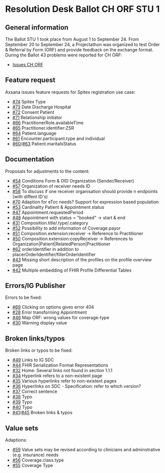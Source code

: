 # Resolution Desk Ballot CH ORF STU 1

## General information
The Ballot STU 1 took place from August 1 to September 24. From September 20 to
September 24, a Projectathon was organized to test Order & Referral by Form (ORF) and provide feedback on the exchange format.
During the Ballot 43 problems were reported for CH ORF:
* [Issues CH ORF](https://github.com/hl7ch/ch-orf/issues)

## Feature request
Axsana issues feature requests for Spitex registration use case:

* [#74](https://github.com/hl7ch/ch-orf/issues/74) Spitex Type
* [#73](https://github.com/hl7ch/ch-orf/issues/73) Date Discharge Hospital
* [#72](https://github.com/hl7ch/ch-orf/issues/72) Consent Patient
* [#71](https://github.com/hl7ch/ch-orf/issues/71) Relationship initiator
* [#66](https://github.com/hl7ch/ch-orf/issues/66) PractitionerRole.availableTime
* [#65](https://github.com/hl7ch/ch-orf/issues/65) Practitioner.identifier:ZSR
* [#64](https://github.com/hl7ch/ch-orf/issues/64) Patient.language
* [#61](https://github.com/hl7ch/ch-orf/issues/61) Encounter.participant.type and individual
* [#60](https://github.com/hl7ch/ch-orf/issues/60)/[#63](https://github.com/hl7ch/ch-orf/issues/63) Patient.maritalsStatus


## Documentation
Proposals for adjustments to the content:

* [#54](https://github.com/hl7ch/ch-orf/issues/54) Conditions Form & OID Organization (Sender/Receiver)
* [#57](https://github.com/hl7ch/ch-orf/issues/57) Organization of receiver needs ID
* [#58](https://github.com/hl7ch/ch-orf/issues/58) To discuss if one receiver organisation should provide n endpoints (with diffent ID's) 
* [#70](https://github.com/hl7ch/ch-orf/issues/70) Adaption for eToc needs? Support for expression based population
* [#53](https://github.com/hl7ch/ch-orf/issues/53) Cardinality Patient & Appointment status
* [#47](https://github.com/hl7ch/ch-orf/issues/47) Appointment.requestedPeriod
* [#48](https://github.com/hl7ch/ch-orf/issues/48) Appointment with status = "booked" -> start & end
* [#31](https://github.com/hl7ch/ch-orf/issues/31) Composition.title/.type/.category
* [#52](https://github.com/hl7ch/ch-orf/issues/52) Possibility to add information of Coverage.payor
* [#51](https://github.com/hl7ch/ch-orf/issues/51) Composition.extension:receiver -> Reference to Practitioner
* [#50](https://github.com/hl7ch/ch-orf/issues/50) Composition.extension:copyReceiver -> References to Organization|Patient|RelatedPerson|Practitioner
* [#62](https://github.com/hl7ch/ch-orf/issues/62) orderIdentifier in addition to placerOrderIdentifier/fillerOrderIdentifier
* [#43](https://github.com/hl7ch/ch-orf/issues/43) Missing short description of the profiles on the profile overview page
* [#42](https://github.com/hl7ch/ch-orf/issues/42) Multiple embedding of FHIR Profile Differential Tables


## Errors/IG Publisher
Errors to be fixed:

* [#69](https://github.com/hl7ch/ch-orf/issues/69) Clicking on options gives error 404
* [#28](https://github.com/hl7ch/ch-orf/issues/28) Error transforming Appointment
* [#46](https://github.com/hl7ch/ch-orf/issues/46) Map ORF: wrong values for coverage-type
* [#30](https://github.com/hl7ch/ch-orf/issues/30) Warning display value


## Broken links/typos
Broken links or typos to be fixed:

* [#49](https://github.com/hl7ch/ch-orf/issues/49) Links to IG SDC
* [#44](https://github.com/hl7ch/ch-orf/issues/44) FHIR Serialization Format Representations
* [#32](https://github.com/hl7ch/ch-orf/issues/32) Home: Several links not found in section 1.1.1
* [#34](https://github.com/hl7ch/ch-orf/issues/34) Hyperlink refers to a non-existent page
* [#35](https://github.com/hl7ch/ch-orf/issues/35) Various hyperlinks refer to non-existent pages
* [#36](https://github.com/hl7ch/ch-orf/issues/36) Hyperlinks on SDC - Specification: refer to which version?
* [#37](https://github.com/hl7ch/ch-orf/issues/37) Correct sentence
* [#38](https://github.com/hl7ch/ch-orf/issues/38) Typo
* [#39](https://github.com/hl7ch/ch-orf/issues/39) Typo
* [#40](https://github.com/hl7ch/ch-orf/issues/40) Typo
* [#41](https://github.com/hl7ch/ch-orf/issues/41)/[#45](https://github.com/hl7ch/ch-orf/issues/45) Broken links & typos


## Value sets
Adaptions: 

* [#59](https://github.com/hl7ch/ch-orf/issues/59) Value sets may be revised according to clinicians and adminstrative (e.g. insurance) needs
* [#56](https://github.com/hl7ch/ch-orf/issues/56) Coverage.class.type
* [#55](https://github.com/hl7ch/ch-orf/issues/55) Coverage Type